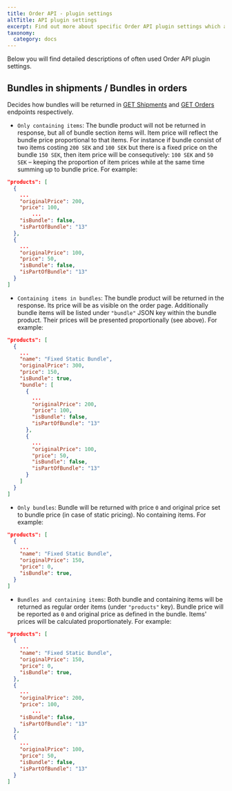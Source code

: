 ```yaml
---
title: Order API - plugin settings
altTitle: API plugin settings
excerpt: Find out more about specific Order API plugin settings which affect API behaviour
taxonomy:
  category: docs
---
```


Below you will find detailed descriptions of often used Order API plugin settings.

## Bundles in shipments / Bundles in orders

Decides how bundles will be returned in [GET Shipments](/api-references/order-api/api-reference/get-shipments) and [GET Orders](/api-references/order-api/api-reference/get-orders) endpoints respectively.

* `Only containing items`: The bundle product will not be returned in response, but all of bundle section items will. Item price will reflect the bundle price proportional to that items. For instance if bundle consist of two items costing `200 SEK` and `100 SEK` but there is a fixed price on the bundle `150 SEK`, then item price will be consequtively: `100 SEK` and `50 SEK` – keeping the proportion of item prices while at the same time summing up to bundle price. For example:

```json
"products": [
  {
    ...
    "originalPrice": 200,
    "price": 100,
        ...
    "isBundle": false,
    "isPartOfBundle": "13"
  },
  {
    ...
    "originalPrice": 100,
    "price": 50,
    "isBundle": false,
    "isPartOfBundle": "13"
  }
]
```

* `Containing items in bundles`: The bundle product will be returned in the response. Its price will be as visible on the order page. Additionally bundle items will be listed under `"bundle"` JSON key within the bundle product. Their prices will be presented proportionally (see above). For example:

```json
"products": [
  {
    ...
    "name": "Fixed Static Bundle",
    "originalPrice": 300,
    "price": 150,
    "isBundle": true,
    "bundle": [
      {
        ...
        "originalPrice": 200,
        "price": 100,
        "isBundle": false,
        "isPartOfBundle": "13"
      },
      {
        ...
        "originalPrice": 100,
        "price": 50,
        "isBundle": false,
        "isPartOfBundle": "13"
      }
    ]
  }
]
```

* `Only bundles`: Bundle will be returned with price `0` and original price set to bundle price (in case of static pricing). No containing items. For example:

```json
"products": [
  {
    ...
    "name": "Fixed Static Bundle",
    "originalPrice": 150,
    "price": 0,
    "isBundle": true,
  }
]
```

* `Bundles and containing items`: Both bundle and containing items will be returned as regular order items (under `"products"` key). Bundle price will be reported as `0` and original price as defined in the bundle. Items' prices will be calculated proportionately. For example:

```json
"products": [
  {
    ...
    "name": "Fixed Static Bundle",
    "originalPrice": 150,
    "price": 0,
    "isBundle": true,
  },
  {
    ...
    "originalPrice": 200,
    "price": 100,
        ...
    "isBundle": false,
    "isPartOfBundle": "13"
  },
  {
    ...
    "originalPrice": 100,
    "price": 50,
    "isBundle": false,
    "isPartOfBundle": "13"
  }
]
```
